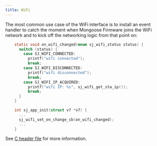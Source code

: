 ```yaml
---
title: WiFi
---
```


The most common use case of the WiFi interface is to install an event handler
to catch the moment when Mongoose Firmware joins the WiFi network and to kick
off the networking logic from that point on:

```c
    static void on_wifi_changed(enum sj_wifi_status status) {
      switch (status) {
        case SJ_WIFI_CONNECTED:
          printf("wifi connected");
          break;
        case SJ_WIFI_DISCONNECTED:
          printf("wifi disconnected");
          break;
        case SJ_WIFI_IP_ACQUIRED:
          printf("wifi IP: %s", sj_wifi_get_sta_ip());
          break;
      }
    }

    int sj_app_init(struct v7 *v7) {
      ...
      sj_wifi_set_on_change_cb(on_wifi_changed);
      ...
    }
```

See [C header file](https://github.com/cesanta/mongoose-iot/blob/master/fw/src/sj_wifi.h)
for more information.
